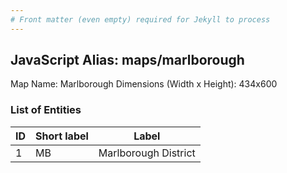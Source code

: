 ```yaml
---
# Front matter (even empty) required for Jekyll to process
---
```


## JavaScript Alias: maps/marlborough

Map Name: Marlborough
Dimensions (Width x Height): 434x600





### List of Entities

ID | Short label | Label
---|---|---|
1|MB|Marlborough District

